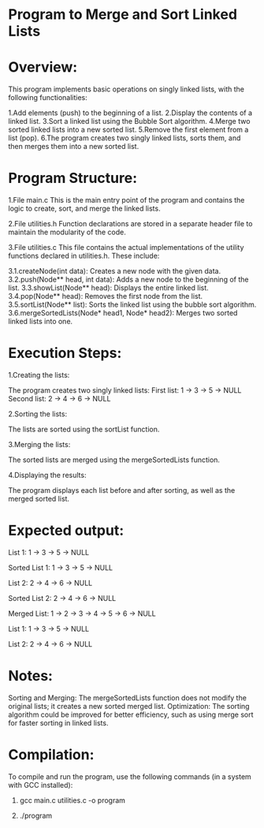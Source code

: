 # Program to Merge and Sort Linked Lists
# Overview:
This program implements basic operations on singly linked lists, with the following functionalities:

1.Add elements (push) to the beginning of a list.
2.Display the contents of a linked list.
3.Sort a linked list using the Bubble Sort algorithm.
4.Merge two sorted linked lists into a new sorted list.
5.Remove the first element from a list (pop).
6.The program creates two singly linked lists, sorts them, and then merges them into a new sorted list.

# Program Structure:
1.File main.c
This is the main entry point of the program and contains the logic to create, sort, and merge the linked lists.

2.File utilities.h
Function declarations are stored in a separate header file to maintain the modularity of the code.

3.File utilities.c
This file contains the actual implementations of the utility functions declared in utilities.h. These include:

3.1.createNode(int data): Creates a new node with the given data.
3.2.push(Node** head, int data): Adds a new node to the beginning of the list.
3.3.showList(Node** head): Displays the entire linked list.
3.4.pop(Node** head): Removes the first node from the list.
3.5.sortList(Node** list): Sorts the linked list using the bubble sort algorithm.
3.6.mergeSortedLists(Node* head1, Node* head2): Merges two sorted linked lists into one.

# Execution Steps:
1.Creating the lists:

The program creates two singly linked lists:
First list: 1 -> 3 -> 5 -> NULL
Second list: 2 -> 4 -> 6 -> NULL

2.Sorting the lists:

The lists are sorted using the sortList function.

3.Merging the lists:

The sorted lists are merged using the mergeSortedLists function.

4.Displaying the results:

The program displays each list before and after sorting, as well as the merged sorted list.

# Expected output:
List 1: 
1 -> 3 -> 5 -> NULL

Sorted List 1: 
1 -> 3 -> 5 -> NULL

List 2: 
2 -> 4 -> 6 -> NULL

Sorted List 2: 
2 -> 4 -> 6 -> NULL

Merged List: 
1 -> 2 -> 3 -> 4 -> 5 -> 6 -> NULL

List 1: 
1 -> 3 -> 5 -> NULL

List 2: 
2 -> 4 -> 6 -> NULL

# Notes:
Sorting and Merging: The mergeSortedLists function does not modify the original lists; it creates a new sorted merged list.
Optimization: The sorting algorithm could be improved for better efficiency, such as using merge sort for faster sorting in linked lists.

# Compilation:
To compile and run the program, use the following commands (in a system with GCC installed):

1. gcc main.c utilities.c -o program

2. ./program
